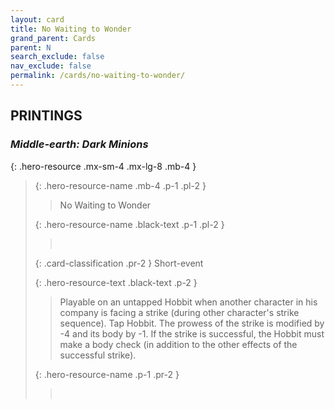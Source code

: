 ```yaml
---
layout: card
title: No Waiting to Wonder
grand_parent: Cards
parent: N
search_exclude: false
nav_exclude: false
permalink: /cards/no-waiting-to-wonder/
---
```


## PRINTINGS


### _Middle-earth: Dark Minions_

{: .hero-resource .mx-sm-4 .mx-lg-8 .mb-4 }
> {: .hero-resource-name .mb-4 .p-1 .pl-2 }
> > <div class="card-mp"></div>
> > <div class="card-name">No Waiting to Wonder</div>
>
> {: .hero-resource-name .black-text .p-1 .pl-2 }
> > &nbsp;
>
> {: .card-classification .pr-2 }
> Short-event
>
> {: .hero-resource-text .black-text .p-2 }
> > Playable on an untapped Hobbit when another character in his company is facing a strike (during other character's strike sequence). Tap Hobbit. The prowess of the strike is modified by -4 and its body by -1. If the strike is successful, the Hobbit must make a body check (in addition to the other effects of the successful strike). 
> 
> {: .hero-resource-name .p-1 .pr-2 }
> > <div class="card-shield"></div>
> > <div class="card-corruption">&nbsp;</div>
